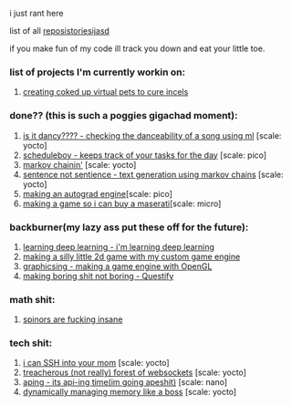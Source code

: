 i just rant here  

list of all [reposistoriesijasd](https://github.com/wheatgreaser) 

if you make fun of my code ill track you down and eat your little toe. 


### list of projects I'm currently workin on:
1. [creating coked up virtual pets to cure incels](virtualpets.md)


### done?? (this is such a poggies gigachad moment):
1. [is it dancy???? - checking the danceability of a song using ml](dancychecky.md) [scale: yocto]
2. [scheduleboy - keeps track of your tasks for the day](scheduleboy.md) [scale: pico]
3. [markov chainin'](markoving.md) [scale: yocto]
4. [sentence not sentience - text generation using markov chains](sentencing.md) [scale: yocto]
5. [making an autograd engine](neuralnetfromscratch.md)[scale: pico]
6. [making a game so i can buy a maserati](spirits.md)[scale: micro]

### backburner(my lazy ass put these off for the future): 
1. [learning deep learning - i'm learning deep learning](learningdeeplearningthechronicle.md)
2. [making a silly little 2d game with my custom game engine](silly2dgame.md)
3. [graphicsing - making a game engine with OpenGL](opengling.md) 
4. [making boring shit not boring - Questify](questify.md)

### math shit:
1. [spinors are fucking insane](spinors.md)

### tech shit:
1. [i can SSH into your mom](ssh.md) [scale: yocto]
2. [treacherous (not really) forest of websockets](websockets.md) [scale: yocto]
3. [aping - its api-ing time(im going apeshit)](apiing.md) [scale: nano] 
4. [dynamically managing memory like a boss](memorymanagement.md) [scale: yocto]

